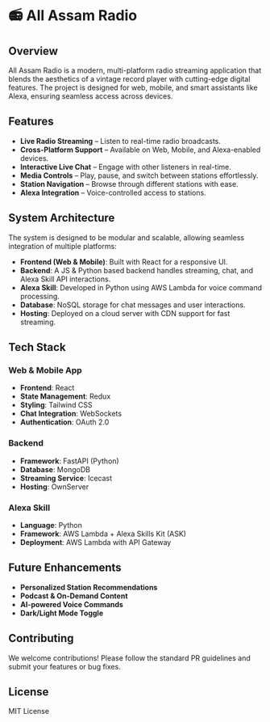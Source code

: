 # 📻 All Assam Radio

## Overview

All Assam Radio is a modern, multi-platform radio streaming application that blends the aesthetics of a vintage record player with cutting-edge digital features. The project is designed for web, mobile, and smart assistants like Alexa, ensuring seamless access across devices.

## Features

- **Live Radio Streaming** – Listen to real-time radio broadcasts.
- **Cross-Platform Support** – Available on Web, Mobile, and Alexa-enabled devices.
- **Interactive Live Chat** – Engage with other listeners in real-time.
- **Media Controls** – Play, pause, and switch between stations effortlessly.
- **Station Navigation** – Browse through different stations with ease.
- **Alexa Integration** – Voice-controlled access to stations.

## System Architecture

The system is designed to be modular and scalable, allowing seamless integration of multiple platforms:

- **Frontend (Web & Mobile)**: Built with React for a responsive UI.
- **Backend**: A JS & Python based backend handles streaming, chat, and Alexa Skill API interactions.
- **Alexa Skill**: Developed in Python using AWS Lambda for voice command processing.
- **Database**: NoSQL storage for chat messages and user interactions.
- **Hosting**: Deployed on a cloud server with CDN support for fast streaming.

## Tech Stack

### Web & Mobile App

- **Frontend**: React
- **State Management**: Redux
- **Styling**: Tailwind CSS
- **Chat Integration**: WebSockets
- **Authentication**: OAuth 2.0

### Backend

- **Framework**: FastAPI (Python)
- **Database**: MongoDB
- **Streaming Service**: Icecast
- **Hosting**: OwnServer

### Alexa Skill

- **Language**: Python
- **Framework**: AWS Lambda + Alexa Skills Kit (ASK)
- **Deployment**: AWS Lambda with API Gateway

## Future Enhancements

- **Personalized Station Recommendations**
- **Podcast & On-Demand Content**
- **AI-powered Voice Commands**
- **Dark/Light Mode Toggle**

## Contributing

We welcome contributions! Please follow the standard PR guidelines and submit your features or bug fixes.

## License

MIT License

